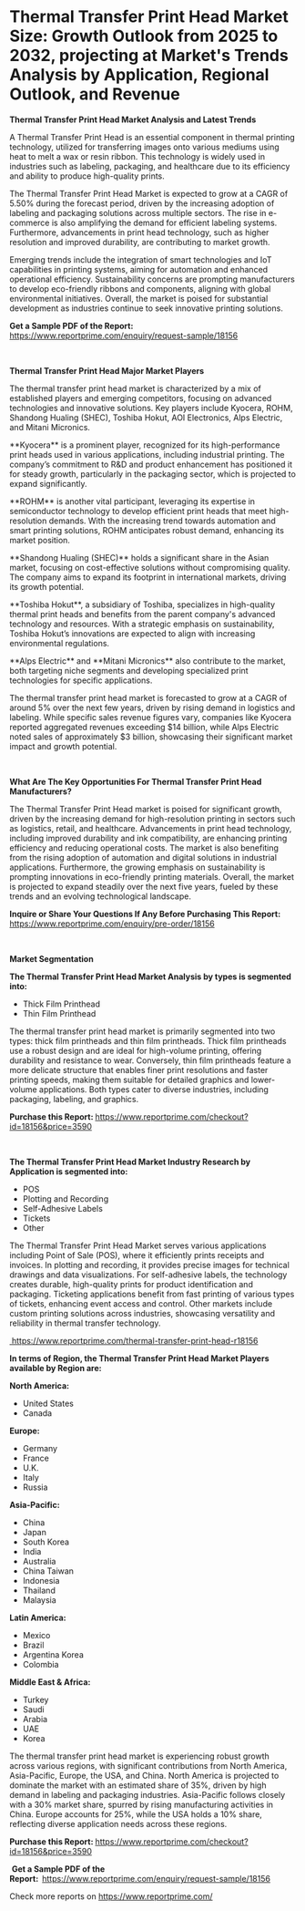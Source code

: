 <p><h1>Thermal Transfer Print Head Market Size: Growth Outlook from 2025 to 2032, projecting at Market's Trends Analysis by Application, Regional Outlook, and Revenue</h1></p><p><strong>Thermal Transfer Print Head Market Analysis and Latest Trends</strong></p>
<p><p>A Thermal Transfer Print Head is an essential component in thermal printing technology, utilized for transferring images onto various mediums using heat to melt a wax or resin ribbon. This technology is widely used in industries such as labeling, packaging, and healthcare due to its efficiency and ability to produce high-quality prints.</p><p>The Thermal Transfer Print Head Market is expected to grow at a CAGR of 5.50% during the forecast period, driven by the increasing adoption of labeling and packaging solutions across multiple sectors. The rise in e-commerce is also amplifying the demand for efficient labeling systems. Furthermore, advancements in print head technology, such as higher resolution and improved durability, are contributing to market growth.</p><p>Emerging trends include the integration of smart technologies and IoT capabilities in printing systems, aiming for automation and enhanced operational efficiency. Sustainability concerns are prompting manufacturers to develop eco-friendly ribbons and components, aligning with global environmental initiatives. Overall, the market is poised for substantial development as industries continue to seek innovative printing solutions.</p></p>
<p><strong>Get a Sample PDF of the Report:&nbsp;</strong> <a href="https://www.reportprime.com/enquiry/request-sample/18156?utm_campaign=2517&utm_medium=2&utm_source=Github&utm_content=ia&utm_term=18032025&utm_id=thermal-transfer-print-head">https://www.reportprime.com/enquiry/request-sample/18156</a></p>
<p>&nbsp;</p>
<p><strong>Thermal Transfer Print Head Major Market Players</strong></p>
<p><p>The thermal transfer print head market is characterized by a mix of established players and emerging competitors, focusing on advanced technologies and innovative solutions. Key players include Kyocera, ROHM, Shandong Hualing (SHEC), Toshiba Hokut, AOI Electronics, Alps Electric, and Mitani Micronics.</p><p>**Kyocera** is a prominent player, recognized for its high-performance print heads used in various applications, including industrial printing. The company’s commitment to R&D and product enhancement has positioned it for steady growth, particularly in the packaging sector, which is projected to expand significantly.</p><p>**ROHM** is another vital participant, leveraging its expertise in semiconductor technology to develop efficient print heads that meet high-resolution demands. With the increasing trend towards automation and smart printing solutions, ROHM anticipates robust demand, enhancing its market position.</p><p>**Shandong Hualing (SHEC)** holds a significant share in the Asian market, focusing on cost-effective solutions without compromising quality. The company aims to expand its footprint in international markets, driving its growth potential.</p><p>**Toshiba Hokut**, a subsidiary of Toshiba, specializes in high-quality thermal print heads and benefits from the parent company's advanced technology and resources. With a strategic emphasis on sustainability, Toshiba Hokut’s innovations are expected to align with increasing environmental regulations.</p><p>**Alps Electric** and **Mitani Micronics** also contribute to the market, both targeting niche segments and developing specialized print technologies for specific applications.</p><p>The thermal transfer print head market is forecasted to grow at a CAGR of around 5% over the next few years, driven by rising demand in logistics and labeling. While specific sales revenue figures vary, companies like Kyocera reported aggregated revenues exceeding $14 billion, while Alps Electric noted sales of approximately $3 billion, showcasing their significant market impact and growth potential.</p></p>
<p>&nbsp;</p>
<p><strong>What Are The Key Opportunities For Thermal Transfer Print Head Manufacturers?</strong></p>
<p><p>The Thermal Transfer Print Head market is poised for significant growth, driven by the increasing demand for high-resolution printing in sectors such as logistics, retail, and healthcare. Advancements in print head technology, including improved durability and ink compatibility, are enhancing printing efficiency and reducing operational costs. The market is also benefiting from the rising adoption of automation and digital solutions in industrial applications. Furthermore, the growing emphasis on sustainability is prompting innovations in eco-friendly printing materials. Overall, the market is projected to expand steadily over the next five years, fueled by these trends and an evolving technological landscape.</p></p>
<p><strong>Inquire or Share Your Questions If Any Before Purchasing This Report:</strong> <a href="https://www.reportprime.com/enquiry/pre-order/18156?utm_campaign=2517&utm_medium=2&utm_source=Github&utm_content=ia&utm_term=18032025&utm_id=thermal-transfer-print-head">https://www.reportprime.com/enquiry/pre-order/18156</a></p>
<p>&nbsp;</p>
<p><strong>Market Segmentation</strong></p>
<p><strong>The Thermal Transfer Print Head Market Analysis by types is segmented into:</strong></p>
<p><ul><li>Thick Film Printhead</li><li>Thin Film Printhead</li></ul></p>
<p><p>The thermal transfer print head market is primarily segmented into two types: thick film printheads and thin film printheads. Thick film printheads use a robust design and are ideal for high-volume printing, offering durability and resistance to wear. Conversely, thin film printheads feature a more delicate structure that enables finer print resolutions and faster printing speeds, making them suitable for detailed graphics and lower-volume applications. Both types cater to diverse industries, including packaging, labeling, and graphics.</p></p>
<p><strong>Purchase this Report:&nbsp;</strong><a href="https://www.reportprime.com/checkout?id=18156&price=3590&utm_campaign=2517&utm_medium=2&utm_source=Github&utm_content=ia&utm_term=18032025&utm_id=thermal-transfer-print-head">https://www.reportprime.com/checkout?id=18156&price=3590</a></p>
<p>&nbsp;</p>
<p><strong>The Thermal Transfer Print Head Market Industry Research by Application is segmented into:</strong></p>
<p><ul><li>POS</li><li>Plotting and Recording</li><li>Self-Adhesive Labels</li><li>Tickets</li><li>Other</li></ul></p>
<p><p>The Thermal Transfer Print Head Market serves various applications including Point of Sale (POS), where it efficiently prints receipts and invoices. In plotting and recording, it provides precise images for technical drawings and data visualizations. For self-adhesive labels, the technology creates durable, high-quality prints for product identification and packaging. Ticketing applications benefit from fast printing of various types of tickets, enhancing event access and control. Other markets include custom printing solutions across industries, showcasing versatility and reliability in thermal transfer technology.</p></p>
<p><a href="https://www.reportprime.com/thermal-transfer-print-head-r18156?utm_campaign=2517&utm_medium=2&utm_source=Github&utm_content=ia&utm_term=18032025&utm_id=thermal-transfer-print-head">&nbsp;https://www.reportprime.com/thermal-transfer-print-head-r18156</a></p>
<p><strong>In terms of Region, the Thermal Transfer Print Head Market Players available by Region are:</strong></p>
<p>
    <p> <strong> North America: </strong>
        <ul>
            <li>United States</li>
            <li>Canada</li>
        </ul>
        </p> 
    <p> <strong> Europe: </strong>
        <ul>
            <li>Germany</li>
            <li>France</li>
            <li>U.K.</li>
            <li>Italy</li>
            <li>Russia</li>
        </ul>
        </p> 
    <p> <strong> Asia-Pacific: </strong>
        <ul>
            <li>China</li>
            <li>Japan</li>
            <li>South Korea</li>
            <li>India</li>
            <li>Australia</li>
            <li>China Taiwan</li>
            <li>Indonesia</li>
            <li>Thailand</li>
            <li>Malaysia</li>
        </ul>
        </p> 
    <p> <strong> Latin America: </strong>
        <ul>
            <li>Mexico</li>
            <li>Brazil</li>
            <li>Argentina Korea</li>
            <li>Colombia</li>
        </ul>
        </p> 
    <p> <strong> Middle East & Africa: </strong>
        <ul>
            <li>Turkey</li>
            <li>Saudi</li>
            <li>Arabia</li>
            <li>UAE</li>
            <li>Korea</li>
        </ul>
    </p>
    </p>
<p><p>The thermal transfer print head market is experiencing robust growth across various regions, with significant contributions from North America, Asia-Pacific, Europe, the USA, and China. North America is projected to dominate the market with an estimated share of 35%, driven by high demand in labeling and packaging industries. Asia-Pacific follows closely with a 30% market share, spurred by rising manufacturing activities in China. Europe accounts for 25%, while the USA holds a 10% share, reflecting diverse application needs across these regions.</p></p>
<p><strong>Purchase this Report: </strong><a href="https://www.reportprime.com/checkout?id=18156&price=3590&utm_campaign=2517&utm_medium=2&utm_source=Github&utm_content=ia&utm_term=18032025&utm_id=thermal-transfer-print-head">https://www.reportprime.com/checkout?id=18156&price=3590</a></p>
<p>&nbsp;<strong>Get a Sample PDF of the Report:&nbsp;&nbsp;</strong><a href="https://www.reportprime.com/enquiry/request-sample/18156?utm_campaign=2517&utm_medium=2&utm_source=Github&utm_content=ia&utm_term=18032025&utm_id=thermal-transfer-print-head">https://www.reportprime.com/enquiry/request-sample/18156</a></p>
<p><strong></strong></p>
<p>Check more reports on <a href="https://www.reportprime.com/?utm_campaign=2517&utm_medium=2&utm_source=Github&utm_content=ia&utm_term=18032025&utm_id=thermal-transfer-print-head">https://www.reportprime.com/</a></p>